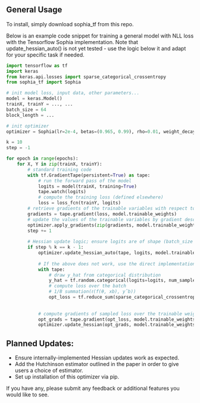 ## General Usage

To install, simply download sophia_tf from this repo.

Below is an example code snippet for training a general model with NLL loss with the Tensorflow Sophia implementation.
Note that update_hessian_auto() is not yet tested - use the logic below it and adapt for your specific task if needed.

```python
import tensorflow as tf
import keras
from keras.api.losses import sparse_categorical_crossentropy
from sophia_tf import Sophia

# init model loss, input data, other parameters...
model = keras.Model()
trainX, trainY = ..., ...
batch_size = 64
block_length = ...

# init optimizer
optimizer = Sophia(lr=2e-4, betas=(0.965, 0.99), rho=0.01, weight_decay=0.2, maximize=False, batch_size=batch_size * block_length)

k = 10
step = -1

for epoch in range(epochs):
    for X, Y in zip(trainX, trainY):
        # standard training code
        with tf.GradientTape(persistent=True) as tape:
            # run the forward pass of the model
            logits = model(trainX, training=True)
            tape.watch(logits)
            # compute the training loss (defined elsewhere)
            loss = loss_fcn(trainY, logits)
        # retrieve gradients of the trainable variables with respect to the training loss
        gradients = tape.gradient(loss, model.trainable_weights)
        # update the values of the trainable variables by gradient descent
        optimizer.apply_gradients(zip(gradients, model.trainable_weights))
        step += 1
    
        # Hessian update logic; ensure logits are of shape (batch_size * block_length, num_classes)
        if step % k == k - 1:
            optimizer.update_hessian_auto(tape, logits, model.trainable_weights)
                                          
            # If the above does not work, use the direct implementation instead: 
            with tape:
                # draw y_hat from categorical distribution
                y_hat = tf.random.categorical(logits=logits, num_samples=1)
                # compute loss over the batch
                # 1/B summation(ℓ(f(θ, xb), yˆb))
                opt_loss = tf.reduce_sum(sparse_categorical_crossentropy(tf.reshape(y_hat, [-1]),
                                                                         tf.reshape(logits, [-1, logits.shape[-1]]), 
                                                                         from_logits=True, ignore_class=-1) / (batch_size * block_length))
            # compute gradients of sampled loss over the trainable weights
            opt_grads = tape.gradient(opt_loss, model.trainable_weights)
            optimizer.update_hessian(opt_grads, model.trainable_weights)
```

## Planned Updates:
- Ensure internally-implemented Hessian updates work as expected.
- Add the Hutchinson estimator outlined in the paper in order to give users a choice of estimator.
- Set up installation of this optimizer via pip.

If you have any, please submit any feedback or additional features you would like to see.
